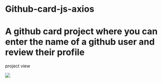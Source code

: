﻿# Github-card-js-axios

<h1>A github card project where you can enter the name of a github user and review their profile</h1>

project view

![](/gif/github-card.gif)
